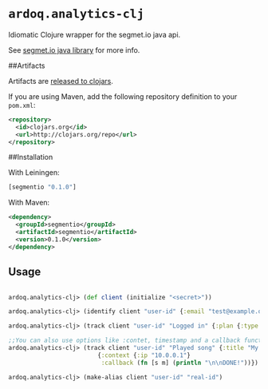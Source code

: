 `ardoq.analytics-clj`
=========

Idiomatic Clojure wrapper for the segmet.io java api.

See [segmet.io java library](https://segment.io/libraries/java) for more info.

##Artifacts

Artifacts are [released to clojars](https://clojars.org/segmentio).

If you are using Maven, add the following repository definition to your `pom.xml`:

``` xml
<repository>
  <id>clojars.org</id>
  <url>http://clojars.org/repo</url>
</repository>
```

##Installation

With Leiningen:

```clj
[segmentio "0.1.0"]
```

With Maven:

```xml
<dependency>
  <groupId>segmentio</groupId>
  <artifactId>segmentio</artifactId>
  <version>0.1.0</version>
</dependency>

```

## Usage


```clojure

ardoq.analytics-clj> (def client (initialize "<secret>"))

ardoq.analytics-clj> (identify client "user-id" {:email "test@example.org"})

ardoq.analytics-clj> (track client "user-id" "Logged in" {:plan {:type "trial" :started (DateTime.)}})

;;You can also use options like :contet, timestamp and a callback function. See api for details
ardoq.analytics-clj> (track client "user-id" "Played song" {:title "My title"} 
                         {:context {:ip "10.0.0.1"} 
                          :callback (fn [s m] (println "\n\nDONE!"))})

ardoq.analytics-clj> (make-alias client "user-id" "real-id")

```

